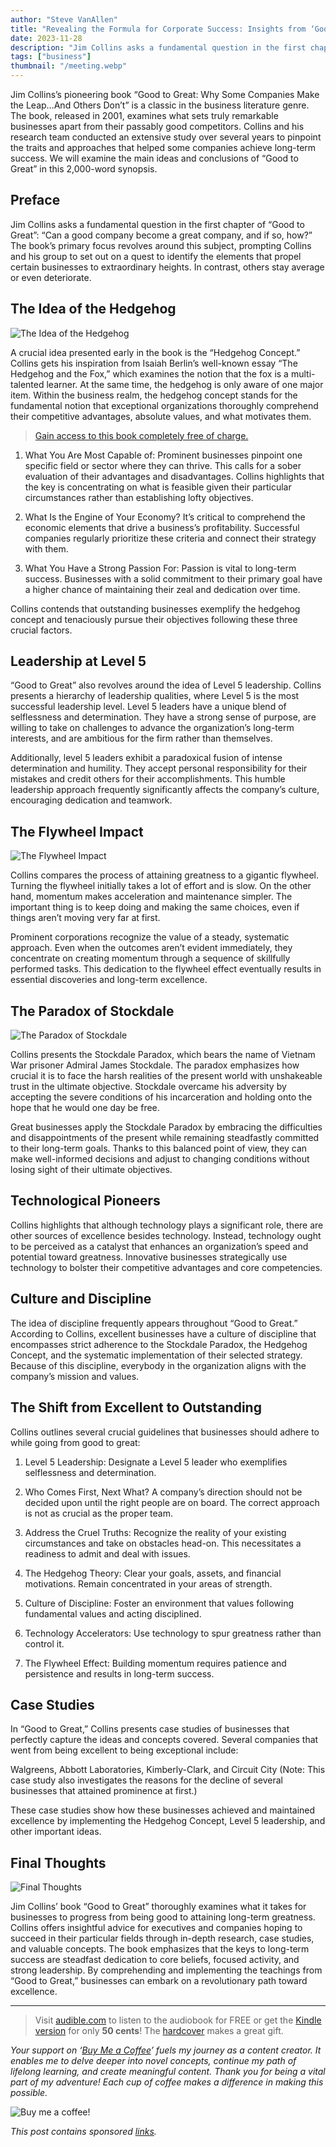 ```yaml
---
author: "Steve VanAllen"
title: "Revealing the Formula for Corporate Success: Insights from ‘Good to Great’"
date: 2023-11-28
description: "Jim Collins asks a fundamental question in the first chapter of “Good to Great”: “Can a good company become a great company, and if so, how?”"
tags: ["business"]
thumbnail: "/meeting.webp"
---
```


Jim Collins’s pioneering book “Good to Great: Why Some Companies Make the Leap…And Others Don’t” is a classic in the business literature genre. The book, released in 2001, examines what sets truly remarkable businesses apart from their passably good competitors. Collins and his research team conducted an extensive study over several years to pinpoint the traits and approaches that helped some companies achieve long-term success. We will examine the main ideas and conclusions of “Good to Great” in this 2,000-word synopsis.

## Preface

Jim Collins asks a fundamental question in the first chapter of “Good to Great”: “Can a good company become a great company, and if so, how?” The book’s primary focus revolves around this subject, prompting Collins and his group to set out on a quest to identify the elements that propel certain businesses to extraordinary heights. In contrast, others stay average or even deteriorate.

## The Idea of the Hedgehog

![The Idea of the Hedgehog](/hedgehog.webp)

A crucial idea presented early in the book is the “Hedgehog Concept.” Collins gets his inspiration from Isaiah Berlin’s well-known essay “The Hedgehog and the Fox,” which examines the notion that the fox is a multi-talented learner. At the same time, the hedgehog is only aware of one major item. Within the business realm, the hedgehog concept stands for the fundamental notion that exceptional organizations thoroughly comprehend their competitive advantages, absolute values, and what motivates them.

> [Gain access to this book completely free of charge.](https://medium.com/r/?url=https%3A%2F%2Fwlr.link%2Fgood-to-great-audio)

1. What You Are Most Capable of: Prominent businesses pinpoint one specific field or sector where they can thrive. This calls for a sober evaluation of their advantages and disadvantages. Collins highlights that the key is concentrating on what is feasible given their particular circumstances rather than establishing lofty objectives.

2. What Is the Engine of Your Economy? It’s critical to comprehend the economic elements that drive a business’s profitability. Successful companies regularly prioritize these criteria and connect their strategy with them.

3. What You Have a Strong Passion For: Passion is vital to long-term success. Businesses with a solid commitment to their primary goal have a higher chance of maintaining their zeal and dedication over time.

Collins contends that outstanding businesses exemplify the hedgehog concept and tenaciously pursue their objectives following these three crucial factors.

## Leadership at Level 5

“Good to Great” also revolves around the idea of Level 5 leadership. Collins presents a hierarchy of leadership qualities, where Level 5 is the most successful leadership level. Level 5 leaders have a unique blend of selflessness and determination. They have a strong sense of purpose, are willing to take on challenges to advance the organization’s long-term interests, and are ambitious for the firm rather than themselves.

Additionally, level 5 leaders exhibit a paradoxical fusion of intense determination and humility. They accept personal responsibility for their mistakes and credit others for their accomplishments. This humble leadership approach frequently significantly affects the company’s culture, encouraging dedication and teamwork.

## The Flywheel Impact

![The Flywheel Impact](/flywheel.webp)

Collins compares the process of attaining greatness to a gigantic flywheel. Turning the flywheel initially takes a lot of effort and is slow. On the other hand, momentum makes acceleration and maintenance simpler. The important thing is to keep doing and making the same choices, even if things aren’t moving very far at first.

Prominent corporations recognize the value of a steady, systematic approach. Even when the outcomes aren’t evident immediately, they concentrate on creating momentum through a sequence of skillfully performed tasks. This dedication to the flywheel effect eventually results in essential discoveries and long-term excellence.

## The Paradox of Stockdale

![The Paradox of Stockdale](/stockdale.webp)

Collins presents the Stockdale Paradox, which bears the name of Vietnam War prisoner Admiral James Stockdale. The paradox emphasizes how crucial it is to face the harsh realities of the present world with unshakeable trust in the ultimate objective. Stockdale overcame his adversity by accepting the severe conditions of his incarceration and holding onto the hope that he would one day be free.

Great businesses apply the Stockdale Paradox by embracing the difficulties and disappointments of the present while remaining steadfastly committed to their long-term goals. Thanks to this balanced point of view, they can make well-informed decisions and adjust to changing conditions without losing sight of their ultimate objectives.

## Technological Pioneers

Collins highlights that although technology plays a significant role, there are other sources of excellence besides technology. Instead, technology ought to be perceived as a catalyst that enhances an organization’s speed and potential toward greatness. Innovative businesses strategically use technology to bolster their competitive advantages and core competencies.

## Culture and Discipline

The idea of discipline frequently appears throughout “Good to Great.” According to Collins, excellent businesses have a culture of discipline that encompasses strict adherence to the Stockdale Paradox, the Hedgehog Concept, and the systematic implementation of their selected strategy. Because of this discipline, everybody in the organization aligns with the company’s mission and values.

## The Shift from Excellent to Outstanding

Collins outlines several crucial guidelines that businesses should adhere to while going from good to great:

1. Level 5 Leadership: Designate a Level 5 leader who exemplifies selflessness and determination.

2. Who Comes First, Next What? A company’s direction should not be decided upon until the right people are on board. The correct approach is not as crucial as the proper team.

3. Address the Cruel Truths: Recognize the reality of your existing circumstances and take on obstacles head-on. This necessitates a readiness to admit and deal with issues.

4. The Hedgehog Theory: Clear your goals, assets, and financial motivations. Remain concentrated in your areas of strength.

5. Culture of Discipline: Foster an environment that values following fundamental values and acting disciplined.

6. Technology Accelerators: Use technology to spur greatness rather than control it.

7. The Flywheel Effect: Building momentum requires patience and persistence and results in long-term success.

## Case Studies

In “Good to Great,” Collins presents case studies of businesses that perfectly capture the ideas and concepts covered. Several companies that went from being excellent to being exceptional include:

Walgreens, Abbott Laboratories, Kimberly-Clark, and Circuit City (Note: This case study also investigates the reasons for the decline of several businesses that attained prominence at first.)

These case studies show how these businesses achieved and maintained excellence by implementing the Hedgehog Concept, Level 5 leadership, and other important ideas.

## Final Thoughts

![Final Thoughts](/finalthoughts.webp)

Jim Collins’ book “Good to Great” thoroughly examines what it takes for businesses to progress from being good to attaining long-term greatness. Collins offers insightful advice for executives and companies hoping to succeed in their particular fields through in-depth research, case studies, and valuable concepts. The book emphasizes that the keys to long-term success are steadfast dedication to core beliefs, focused activity, and strong leadership. By comprehending and implementing the teachings from “Good to Great,” businesses can embark on a revolutionary path toward excellence.

---

> Visit [audible.com](https://wlr.link/good-to-great-audio) to listen to the audiobook for FREE or get the [Kindle version](https://wlr.link/good-to-great-ebook) for only **50 cents**! The [hardcover](https://wlr.link/good-to-great-hardcover) makes a great gift.


*Your support on ‘[Buy Me a Coffee](https://wlr.link/buy-me-a-coffee)’ fuels my journey as a content creator. It enables me to delve deeper into novel concepts, continue my path of lifelong learning, and create meaningful content. Thank you for being a vital part of my adventure! Each cup of coffee makes a difference in making this possible.*

![Buy me a coffee!](/coffee.png)

*This post contains sponsored [links](https://wlr.link/m/bio).*